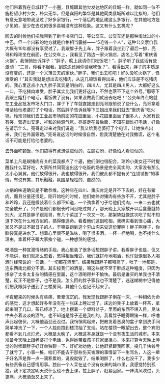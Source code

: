 他们带着我在县城转了一小圈，县城跟其他欠发达地区的县城一样，就如同一位不施粉黛小村少女，朴实无华。但是宾阳的繁华是其他同类县城所难以比拟的，他们有意无意地带我见过了好多家银行，一个落后的地区建这么多银行，在其他地方是少见的，至少在去过的很多县城没有这种现象。这又有什么玄机呢？

回去的时候他们把我带到了新华书店门口，等公交车。公交车还是那种淘汰过的小中巴，但一个出彩的地方就是价格相当震撼——“5毛钱一个人”，这种公交票价我大概有10年都没有享受过了。我跟胖子先上车，胖子跟着我坐到了最后一排，亮哥和玲玲坐在前面，在公交车上，我看见了路边一家火锅店，店名上写着“重庆香火锅”。我悄悄告诉胖子：”胖子，晚上我请你们吃饭吧！”，胖子听了我这话有些激动：”二哥，你看不起我，到这边还用你请我吃饭？”，看得出来，胖子的本质是没有变的，还是一个义薄云天的家伙。”胖子，我们出去吃吧！好久没吃火锅了，怪难受的！”其实我就是想出去吃猪肉，从这几顿饭看得出来，他们应该是不吃猪肉的。我心里这点小九九胖子其实是明白的，四川人，尤其是四川男人，大都好这么一口，不吃猪肉难受，胖子其实比我们更好这口，不然也落不下这个外号。”那等下我跟三姐打个电话，看饭做了没有，如果没做我们就出去吃吧！”公交车终点站就在工业品批发市场大门口，胖子下了车就直接走到亮哥跟前说了些什么，亮哥拿着电话给他老婆打了个电话，然后胖子告诉我等下三姐出来我们就去“重庆香”吃火锅。玲玲领我们去工业品市场前面的花园里坐，小花园里面坐了很多人，大家有说有笑，营造出安定、祥和的桃源气氛。亮哥走在最后面，不知在跟谁打电话，好像在请示什么。亮哥走过来对我们说道：”我又给我老婆打了个电话，让她快点出来，我们在外面等她。”亮哥说这话的时候很自然，但我清楚他在对我撒谎，这个电话不可能是打给他老婆的。

去外面吃顿饭，他们搞得有点想做贼似的，左顾右盼，好像怕人看见似的。

菜单上凡是跟猪肉有关的菜我都点了个遍，他们倒也很配合，玲玲小美女还不时提醒我什么菜好吃，大家所共同营造出这个吃饭的场景是完全真实的，大家没有那么太小心翼翼，他们放得很开，我也放得很开，我们彼此都不提有关“连锁销售”的事情，有说有笑，其乐融融，氛围是轻松的、自然的。

火锅的味道确实是不敢恭维，这种店在四川、重庆肯定是开不下去的，好在有猪肉，而且分量还很足。刚开始吃的时候，他们始终对猪肉有些放不开，尤其是胖子和玲玲，我还是假装着什么都不知道，一个劲拿着勺子给他们捞肉，一来二去也就完全放开了。兴许是他们都很长时间没吃过肉了，那天晚上大家放开以后食量就特别大，尤其是胖子跟亮哥，有几个菜加了一次又一次，那架势就像这次吃了就不知道下次在什么地方似的，搞得像逃命。看着他们这副吃相，我确实看到很心痛，大家又不是过不起日子的人，干嘛要跑到这个穷山沟来受这份罪啊！胖子啊胖子，你脑袋真是进水了。想着心里很不是滋味，喝了很多酒，一杯一杯地喝，也不找什么理由，拿着杯子跟大家挨个碰，一种想哭的感觉。

喝酒是一种宣泄情绪的手段，我心里装了很多话想跟胖子讲，我看胖子也是，但又不能讲，我们就那么憋着，憋得相当难受，我们就拼命地喝酒，也许就像很多人喝酒时经常说的一句话，“一切都在酒里”。结果我跟胖子都喝高了，吐了一地都是，连东西南北都分不清。其实按我们的酒量，喝这些就不至于醉成这种程度，只因为掺杂了太多太复杂的情感在里面，这个酒喝得并不愉快。最后是谁买的单我也不清楚，反正不是胖子，也不是我。怎么回的胖子家我也不清楚了，迷迷糊糊中记得他们把我跟胖子送到了三楼房间，其他什么也记不起来了。

半夜醒来的时候头有些痛，晕晕沉沉的。我发现我跟胖子倒在一床，一种相依为命的感觉，这才想起好多年没有在一张床上睡过觉了。床边的凳子上放着一杯茶，拿起来喝了几口，茶已经凉了。地上摆着一个塑料盆子，里面的东西不堪入目，臭味中夹杂着淡淡的酒气，也不知道是胖子还是我吐的。我看胖子睡得跟猪一样，呼噜声此起彼伏，大概他酒劲还没过。我悄悄爬起来，把散发着恶臭的盆子拿到洗手间简单冲洗了一下，一个人独自跑到楼顶抽了支烟。站在楼顶一眼望出去，整个宾阳都看不到几点灯光，大概是太晚了，大概这本身就是一个没有夜生活的城市。本来准备今天晚上跟老婆打个电话，免得她带着孩子在家里担心，本来打算今天晚上睡觉的时候跟胖子好好单独聊一下，好好劝劝他，让他赶紧跟我回家，投几千块钱亏了就亏了，小事一桩，咱们不能去干那些伤天害理的事情留下一生骂名，人这一辈子好名声是靠一点一滴积累的，说毁就毁了，结果喝醉了，什么也没干了，我多少有些责备自己感情用事。独自一个人呆在这个没有夜景的城市里，我感觉特别孤独，我下定决定明天说什么也不去上课，拉上胖子，赶紧回家。一阵清风吹过，头更痛，大概酒劲又上来了。
